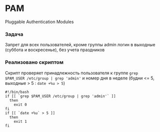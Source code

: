 # PAM
Pluggable Authentication Modules


### Задача
Запрет для всех пользователей, кроме группы admin логин в выходные (суббота и воскресенье), без учета праздников

### Реализовано скриптом
Скрипт проверяет принадлежность пользователя к группе `grep $PAM_USER /etc/group | grep 'admin'` и номер дня в неделе (будни <= 5, выходные > 5 : `date +%u > 5`)

```
#!/bin/bash
if [[ `grep $PAM_USER /etc/group | grep 'admin'` ]]
  then
    exit 0
fi
if [[ `date +%u` > 5 ]]
  then
    exit 1
fi
```
